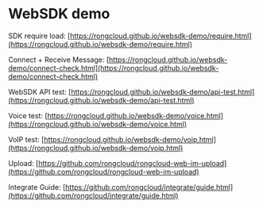 # WebSDK demo

SDK require load: [https://rongcloud.github.io/websdk-demo/require.html](https://rongcloud.github.io/websdk-demo/require.html)


Connect + Receive Message: [https://rongcloud.github.io/websdk-demo/connect-check.html](https://rongcloud.github.io/websdk-demo/connect-check.html)


WebSDK API test: [https://rongcloud.github.io/websdk-demo/api-test.html](https://rongcloud.github.io/websdk-demo/api-test.html)


Voice test: [https://rongcloud.github.io/websdk-demo/voice.html](https://rongcloud.github.io/websdk-demo/voice.html)


VoIP test: [https://rongcloud.github.io/websdk-demo/voip.html](https://rongcloud.github.io/websdk-demo/voip.html)

Upload: [https://github.com/rongcloud/rongcloud-web-im-upload](https://github.com/rongcloud/rongcloud-web-im-upload)


Integrate Guide: [https://github.com/rongcloud/integrate/guide.html](https://github.com/rongcloud/integrate/guide.html)
